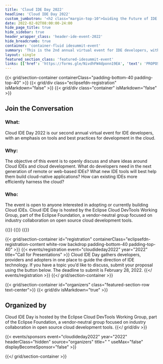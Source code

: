 ```yaml
---
title: 'Cloud IDE Day 2022'
headline: 'Cloud IDE Day 2022'
custom_jumbotron: '<h2 class="margin-top-10">Guiding the Future of IDE Development</h2><p class="margin-top-20">Virtual Conference | April 27, 2022</p>'
date: 2022-02-02T08:00:00-24:00
hide_page_title: true
hide_sidebar: true
header_wrapper_class: 'header-ide-event-2022'
hide_breadcrumb: true
container: 'container-fluid idesummit-event'
summary: 'This is the 2nd annual virtual event for IDE developers, with an emphasis on tools and best practices for development in the cloud with the goal of guiding the future direction of IDE technology. The event is open to anyone interested in adopting or currently building Cloud IDEs. It’s hosted by the Eclipse Cloud DevTools Working Group, part of the Eclipse Foundation. This is a vendor-neutral group focused on industry collaboration on open source cloud development tools.'
layout: single
featured_section_class: 'featured-idesummit-event'
links: [['href': 'https://forms.gle/NivdhFW4dponn19EA', 'text': 'PROPOSE A TALK']]
---
```


{{< grid/section-container containerClass="padding-bottom-40 padding-top-40" >}}
{{< grid/div class="eclipsefdn-registration" isMarkdown="false" >}}
{{< grid/div class="container" isMarkdown="false" >}}
  <h2 class="text-center margin-bottom-30">Join the Conversation</h2>

  <div class="row">
  <div class="margin-bottom-30">
    <div class="col-sm-3 text-center">
      <h3 class="uppercase">What:</h3>
    </div>
    <div class="col-sm-21 margin-top-10">
      <p>
        Cloud IDE Day 2022 is our second annual virtual event for IDE developers, with an emphasis on tools and best practices for development in the cloud.
      </p>
    </div>
  </div>
  <div class="margin-bottom-30">
    <div class="col-sm-3 text-center">
      <h3 class="uppercase">Why:</h3>
    </div>
    <div class="col-sm-21 margin-top-10">
      <p>
        The objective of this event is to openly discuss and share ideas around Cloud IDEs and cloud development. What do developers need in the next generation of remote or web-based IDEs? What new IDE tools will best help them build cloud-native applications? How can existing IDEs more efficiently harness the cloud?
      </p>
    </div>
  </div>
  <div class="margin-bottom-30">
    <div class="col-sm-3 text-center">
      <h3 class="uppercase">Who:</h3>
    </div>
    <div class="col-sm-21 margin-top-10">
      <p>
        The event is open to anyone interested in adopting or currently building Cloud IDEs. Cloud IDE Day is hosted by the Eclipse Cloud DevTools Working Group, part of the Eclipse Foundation, a vendor-neutral group focused on industry collaboration on open source cloud development tools.
      </p>
    </div>
    </div>
  </div>
{{</ grid/div >}} 
{{</ grid/div >}} 
{{</ grid/section-container >}}

{{< grid/section-container id="registration" containerClass="eclipsefdn-registration-content white-row backdrop padding-bottom-40 padding-top-40" >}}
{{< events/registration event="cloudideday2022" year="2022" title="Call for Presentations" >}} 
Cloud IDE Day gathers developers, providers and adopters in one place to guide the direction of IDE technology. If you have a topic you’d like to discuss, submit your proposal using the button below. The deadline to submit is February 28, 2022. 
{{</ events/registration >}}
{{</ grid/section-container >}}

{{< grid/section-container id="organizers" class="featured-section-row text-center">}}
{{< grid/div isMarkdown="true" >}}
## Organized by
Cloud IDE Day is hosted by the Eclipse Cloud DevTools Working Group, part of the Eclipse Foundation, a vendor-neutral group focused on industry collaboration in open source cloud development tools.
{{</ grid/div >}}

{{< events/sponsors event="cloudideday2022" year="2022" headerClass="hidden" source="organizers" title=" " useMax="false" displayBecomeSponsor="false" >}}

{{</ grid/section-container >}}
